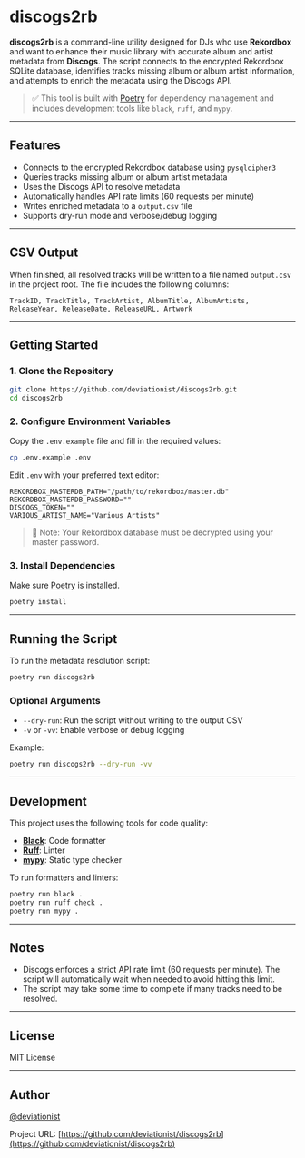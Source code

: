 # discogs2rb

**discogs2rb** is a command-line utility designed for DJs who use **Rekordbox** and want to enhance their music library with accurate album and artist metadata from **Discogs**. The script connects to the encrypted Rekordbox SQLite database, identifies tracks missing album or album artist information, and attempts to enrich the metadata using the Discogs API.

> ✅ This tool is built with [Poetry](https://python-poetry.org/) for dependency management and includes development tools like `black`, `ruff`, and `mypy`.

---

## Features

- Connects to the encrypted Rekordbox database using `pysqlcipher3`
- Queries tracks missing album or album artist metadata
- Uses the Discogs API to resolve metadata
- Automatically handles API rate limits (60 requests per minute)
- Writes enriched metadata to a `output.csv` file
- Supports dry-run mode and verbose/debug logging

---

## CSV Output

When finished, all resolved tracks will be written to a file named `output.csv` in the project root. The file includes the following columns:

```text
TrackID, TrackTitle, TrackArtist, AlbumTitle, AlbumArtists, ReleaseYear, ReleaseDate, ReleaseURL, Artwork
```

---

## Getting Started

### 1. Clone the Repository

```bash
git clone https://github.com/deviationist/discogs2rb.git
cd discogs2rb
```

### 2. Configure Environment Variables

Copy the `.env.example` file and fill in the required values:

```bash
cp .env.example .env
```

Edit `.env` with your preferred text editor:

```env
REKORDBOX_MASTERDB_PATH="/path/to/rekordbox/master.db"
REKORDBOX_MASTERDB_PASSWORD=""
DISCOGS_TOKEN=""
VARIOUS_ARTIST_NAME="Various Artists"
```

> 🔐 Note: Your Rekordbox database must be decrypted using your master password.

### 3. Install Dependencies

Make sure [Poetry](https://python-poetry.org/docs/#installation) is installed.

```bash
poetry install
```

---

## Running the Script

To run the metadata resolution script:

```bash
poetry run discogs2rb
```

### Optional Arguments

- `--dry-run`: Run the script without writing to the output CSV
- `-v` or `-vv`: Enable verbose or debug logging

Example:

```bash
poetry run discogs2rb --dry-run -vv
```

---

## Development

This project uses the following tools for code quality:

- [**Black**](https://black.readthedocs.io/en/stable/): Code formatter
- [**Ruff**](https://docs.astral.sh/ruff/): Linter
- [**mypy**](http://mypy-lang.org/): Static type checker

To run formatters and linters:

```bash
poetry run black .
poetry run ruff check .
poetry run mypy .
```

---

## Notes

- Discogs enforces a strict API rate limit (60 requests per minute). The script will automatically wait when needed to avoid hitting this limit.
- The script may take some time to complete if many tracks need to be resolved.

---

## License

MIT License

---

## Author

[@deviationist](https://github.com/deviationist)

Project URL: [https://github.com/deviationist/discogs2rb](https://github.com/deviationist/discogs2rb)
